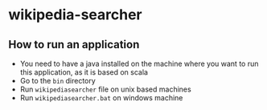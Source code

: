 # wikipedia-searcher

## How to run an application
* You need to have a java installed on the machine where you want to run this application, as it is based on scala
* Go to the `bin` directory
* Run `wikipediasearcher` file on unix based machines 
* Run `wikipediasearcher.bat` on windows machine